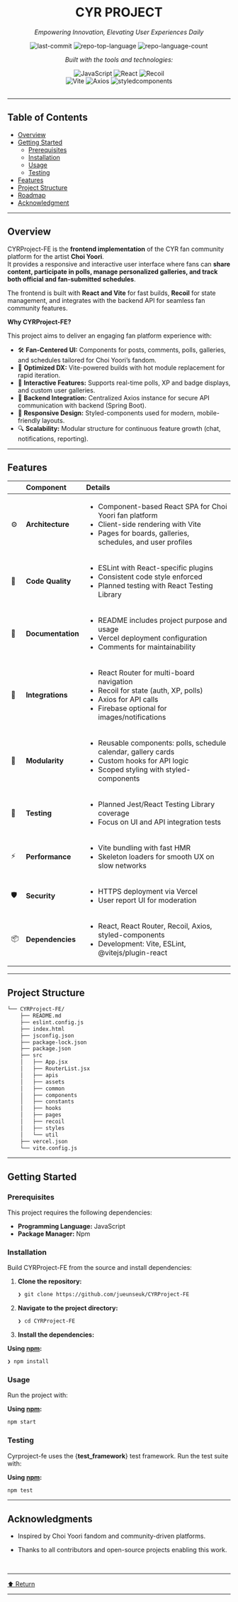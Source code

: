 <div id="top">

<!-- HEADER STYLE: CLASSIC -->
<div align="center">


# CYR PROJECT

<em>Empowering Innovation, Elevating User Experiences Daily</em>

<!-- BADGES -->
<img src="https://img.shields.io/github/last-commit/jueunseuk/CYRProject-FE?style=flat&logo=git&logoColor=white&color=0080ff" alt="last-commit">
<img src="https://img.shields.io/github/languages/top/jueunseuk/CYRProject-FE?style=flat&color=0080ff" alt="repo-top-language">
<img src="https://img.shields.io/github/languages/count/jueunseuk/CYRProject-FE?style=flat&color=0080ff" alt="repo-language-count">

<em>Built with the tools and technologies:</em>

<img src="https://img.shields.io/badge/JavaScript-F7DF1E.svg?style=flat&logo=JavaScript&logoColor=black" alt="JavaScript">
<img src="https://img.shields.io/badge/React-61DAFB.svg?style=flat&logo=React&logoColor=black" alt="React">
<img src="https://img.shields.io/badge/Recoil-3578E5.svg?style=flat&logo=Recoil&logoColor=white" alt="Recoil">
<br>
<img src="https://img.shields.io/badge/Vite-646CFF.svg?style=flat&logo=Vite&logoColor=white" alt="Vite">
<img src="https://img.shields.io/badge/Axios-5A29E4.svg?style=flat&logo=Axios&logoColor=white" alt="Axios">
<img src="https://img.shields.io/badge/styledcomponents-DB7093.svg?style=flat&logo=styled-components&logoColor=white" alt="styledcomponents">

</div>
<br>

---

## Table of Contents

- [Overview](#overview)
- [Getting Started](#getting-started)
    - [Prerequisites](#prerequisites)
    - [Installation](#installation)
    - [Usage](#usage)
    - [Testing](#testing)
- [Features](#features)
- [Project Structure](#project-structure)
- [Roadmap](#roadmap)
- [Acknowledgment](#acknowledgment)

---

## Overview

CYRProject-FE is the **frontend implementation** of the CYR fan community platform for the artist **Choi Yoori**.  
It provides a responsive and interactive user interface where fans can **share content, participate in polls, manage personalized galleries, and track both official and fan-submitted schedules**.

The frontend is built with **React and Vite** for fast builds, **Recoil** for state management, and integrates with the backend API for seamless fan community features.

**Why CYRProject-FE?**

This project aims to deliver an engaging fan platform experience with:

- 🛠️ **Fan-Centered UI:** Components for posts, comments, polls, galleries, and schedules tailored for Choi Yoori’s fandom.
- 🎯 **Optimized DX:** Vite-powered builds with hot module replacement for rapid iteration.
- 🚀 **Interactive Features:** Supports real-time polls, XP and badge displays, and custom user galleries.
- 🔗 **Backend Integration:** Centralized Axios instance for secure API communication with backend (Spring Boot).
- 🎨 **Responsive Design:** Styled-components used for modern, mobile-friendly layouts.
- 🔍 **Scalability:** Modular structure for continuous feature growth (chat, notifications, reporting).

---

## Features

|      | Component          | Details                                                                                     |
| :--- | :----------------- | :------------------------------------------------------------------------------------------ |
| ⚙️  | **Architecture**   | <ul><li>Component-based React SPA for Choi Yoori fan platform</li><li>Client-side rendering with Vite</li><li>Pages for boards, galleries, schedules, and user profiles</li></ul> |
| 🔩 | **Code Quality**   | <ul><li>ESLint with React-specific plugins</li><li>Consistent code style enforced</li><li>Planned testing with React Testing Library</li></ul> |
| 📄 | **Documentation**  | <ul><li>README includes project purpose and usage</li><li>Vercel deployment configuration</li><li>Comments for maintainability</li></ul> |
| 🔌 | **Integrations**   | <ul><li>React Router for multi-board navigation</li><li>Recoil for state (auth, XP, polls)</li><li>Axios for API calls</li><li>Firebase optional for images/notifications</li></ul> |
| 🧩 | **Modularity**     | <ul><li>Reusable components: polls, schedule calendar, gallery cards</li><li>Custom hooks for API logic</li><li>Scoped styling with styled-components</li></ul> |
| 🧪 | **Testing**        | <ul><li>Planned Jest/React Testing Library coverage</li><li>Focus on UI and API integration tests</li></ul> |
| ⚡️  | **Performance**    | <ul><li>Vite bundling with fast HMR</li><li>Skeleton loaders for smooth UX on slow networks</li></ul> |
| 🛡️ | **Security**       | <ul><li>HTTPS deployment via Vercel</li><li>User report UI for moderation</li></ul> |
| 📦 | **Dependencies**   | <ul><li>React, React Router, Recoil, Axios, styled-components</li><li>Development: Vite, ESLint, @vitejs/plugin-react</li></ul> |

---

## Project Structure

```sh
└── CYRProject-FE/
    ├── README.md
    ├── eslint.config.js
    ├── index.html
    ├── jsconfig.json
    ├── package-lock.json
    ├── package.json
    ├── src
    │   ├── App.jsx
    │   ├── RouterList.jsx
    │   ├── apis
    │   ├── assets
    │   ├── common
    │   ├── components
    │   ├── constants
    │   ├── hooks
    │   ├── pages
    │   ├── recoil
    │   ├── styles
    │   └── util
    ├── vercel.json
    └── vite.config.js
```

---

## Getting Started

### Prerequisites

This project requires the following dependencies:

- **Programming Language:** JavaScript
- **Package Manager:** Npm

### Installation

Build CYRProject-FE from the source and install dependencies:

1. **Clone the repository:**

    ```sh
    ❯ git clone https://github.com/jueunseuk/CYRProject-FE
    ```

2. **Navigate to the project directory:**

    ```sh
    ❯ cd CYRProject-FE
    ```

3. **Install the dependencies:**

**Using [npm](https://www.npmjs.com/):**

```sh
❯ npm install
```

### Usage

Run the project with:

**Using [npm](https://www.npmjs.com/):**

```sh
npm start
```

### Testing

Cyrproject-fe uses the {__test_framework__} test framework. Run the test suite with:

**Using [npm](https://www.npmjs.com/):**

```sh
npm test
```

---

## Acknowledgments

- Inspired by Choi Yoori fandom and community-driven platforms.

- Thanks to all contributors and open-source projects enabling this work.

<br>

---

<div align="left"><a href="#top">⬆ Return</a></div>

---
